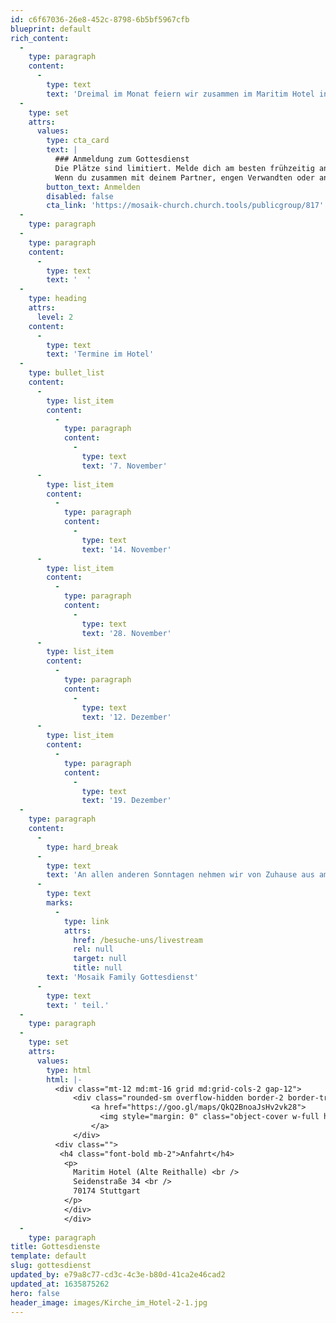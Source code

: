 ```yaml
---
id: c6f67036-26e8-452c-8798-6b5bf5967cfb
blueprint: default
rich_content:
  -
    type: paragraph
    content:
      -
        type: text
        text: 'Dreimal im Monat feiern wir zusammen im Maritim Hotel in Stuttgart Mitte und du bist herzlich eingeladen dabei zu sein! Los geht’s im Hotel immer um 10:30 Uhr.'
  -
    type: set
    attrs:
      values:
        type: cta_card
        text: |
          ### Anmeldung zum Gottesdienst
          Die Plätze sind limitiert. Melde dich am besten frühzeitig an.
          Wenn du zusammen mit deinem Partner, engen Verwandten oder anderen Angehörigen deines Haushaltes kommst, bitten wir dich dies bei der Anmeldung im Kommentarfeld anzugeben, so dass wir dies bei der Sitzplatzvergabe berücksichtigen können.
        button_text: Anmelden
        disabled: false
        cta_link: 'https://mosaik-church.church.tools/publicgroup/817'
  -
    type: paragraph
  -
    type: paragraph
    content:
      -
        type: text
        text: '  '
  -
    type: heading
    attrs:
      level: 2
    content:
      -
        type: text
        text: 'Termine im Hotel'
  -
    type: bullet_list
    content:
      -
        type: list_item
        content:
          -
            type: paragraph
            content:
              -
                type: text
                text: '7. November'
      -
        type: list_item
        content:
          -
            type: paragraph
            content:
              -
                type: text
                text: '14. November'
      -
        type: list_item
        content:
          -
            type: paragraph
            content:
              -
                type: text
                text: '28. November'
      -
        type: list_item
        content:
          -
            type: paragraph
            content:
              -
                type: text
                text: '12. Dezember'
      -
        type: list_item
        content:
          -
            type: paragraph
            content:
              -
                type: text
                text: '19. Dezember'
  -
    type: paragraph
    content:
      -
        type: hard_break
      -
        type: text
        text: 'An allen anderen Sonntagen nehmen wir von Zuhause aus am '
      -
        type: text
        marks:
          -
            type: link
            attrs:
              href: /besuche-uns/livestream
              rel: null
              target: null
              title: null
        text: 'Mosaik Family Gottesdienst'
      -
        type: text
        text: ' teil.'
  -
    type: paragraph
  -
    type: set
    attrs:
      values:
        type: html
        html: |-
          <div class="mt-12 md:mt-16 grid md:grid-cols-2 gap-12">
              <div class="rounded-sm overflow-hidden border-2 border-transparent transform hover:border-blue-400 ease-in-out hover:shadow-sm hover:cursor-pointer duration-200 transition">
                  <a href="https://goo.gl/maps/QkQ2BnoaJsHv2vk28">
                    <img style="margin: 0" class="object-cover w-full h-56 object-top" src="/assets/main/images/reithalle-maps-1x.jpg" alt="Google Maps">
                  </a>
              </div>
          <div class="">
           <h4 class="font-bold mb-2">Anfahrt</h4>
            <p>
              Maritim Hotel (Alte Reithalle) <br />
              Seidenstraße 34 <br />
              70174 Stuttgart
          	</p>
          	</div>
            </div>
  -
    type: paragraph
title: Gottesdienste
template: default
slug: gottesdienst
updated_by: e79a8c77-cd3c-4c3e-b80d-41ca2e46cad2
updated_at: 1635875262
hero: false
header_image: images/Kirche_im_Hotel-2-1.jpg
---
```

